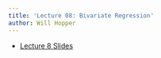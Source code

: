 ```yaml
---
title: 'Lecture 08: Bivariate Regression'
author: Will Hopper
---
```


* [Lecture 8 Slides]({{site.baseurl}}/lectures/Bivariate_Regression/Bivariate-Regression.html) 
